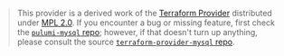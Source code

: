 > This provider is a derived work of the [Terraform Provider](https://github.com/terraform-providers/terraform-provider-mysql)
> distributed under [MPL 2.0](https://www.mozilla.org/en-US/MPL/2.0/). If you encounter a bug or missing feature,
> first check the [`pulumi-mysql` repo](https://github.com/pulumi/pulumi-mysql/issues); however, if that doesn't turn up anything,
> please consult the source [`terraform-provider-mysql` repo](https://github.com/terraform-providers/terraform-provider-mysql/issues).